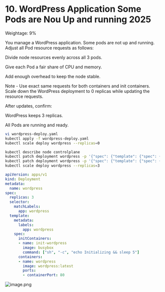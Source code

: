 # 10. WordPress Application Some Pods are Nou Up and running 2025
Weightage: 9%

You manage a WordPress application. Some pods are not up and running.
Adjust all Pod resource requests as follows:

Divide node resources evenly across all 3 pods.

Give each Pod a fair share of CPU and memory.

Add enough overhead to keep the node stable.

Note - Use exact same requests for both containers and init containers.
Scale down the WordPress deployment to 0 replicas while updating the resource requests.

After updates, confirm:

WordPress keeps 3 replicas.

All Pods are running and ready.

```bash
vi wordpress-deploy.yaml
kubectl apply -f wordpress-deploy.yaml
kubectl scale deploy wordpress --replicas=0

kubectl describe node controlplane
kubectl patch deployment wordpress -p '{"spec": {"template": {"spec": {"initContainers": [{"name": "init-wordpress", "resources": {"requests": {"cpu": "100m", "memory": "100Mi"}}}]}}}}'
kubectl patch deployment wordpress -p '{"spec": {"template": {"spec": {"containers": [{"name": "wordpress", "resources": {"requests": {"cpu": "100m", "memory": "100Mi"}}}]}}}}'
kubectl scale deploy wordpress --replicas=3
```

```yaml
apiVersion: apps/v1
kind: Deployment
metadata:
  name: wordpress
spec:
  replicas: 3
  selector:
    matchLabels:
      app: wordpress
  template:
    metadata:
      labels:
        app: wordpress
    spec:
      initContainers:
      - name: init-wordpress
        image: busybox
        command: ["sh", "-c", "echo Initializing && sleep 5"]
      containers:
      - name: wordpress
        image: wordpress:latest
        ports:
        - containerPort: 80

```

![image.png](image%2040.png)